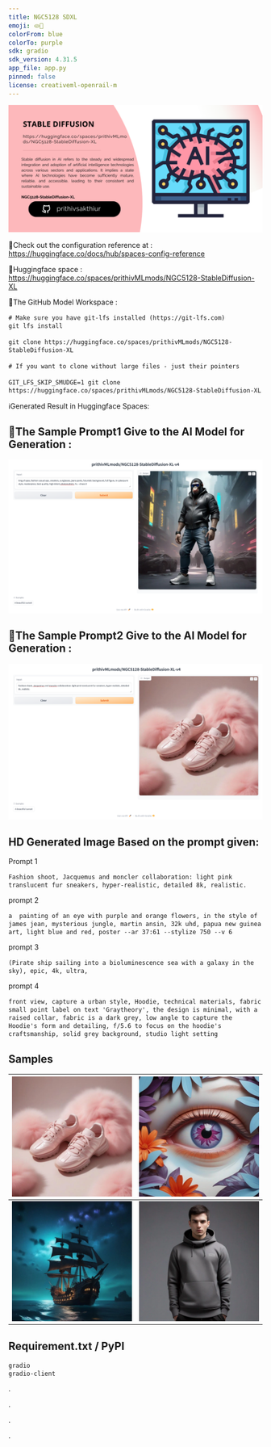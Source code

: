 ```yaml
---
title: NGC5128 SDXL
emoji: 🫓🥽
colorFrom: blue
colorTo: purple
sdk: gradio
sdk_version: 4.31.5
app_file: app.py
pinned: false
license: creativeml-openrail-m
---
```


![alt text](assets/SD.png)

🚀Check out the configuration reference at : https://huggingface.co/docs/hub/spaces-config-reference

🚀Huggingface space : https://huggingface.co/spaces/prithivMLmods/NGC5128-StableDiffusion-XL

🚀The GitHub Model Workspace : 
    
    # Make sure you have git-lfs installed (https://git-lfs.com)
    git lfs install
    
    git clone https://huggingface.co/spaces/prithivMLmods/NGC5128-StableDiffusion-XL
    
    # If you want to clone without large files - just their pointers
    
    GIT_LFS_SKIP_SMUDGE=1 git clone https://huggingface.co/spaces/prithivMLmods/NGC5128-StableDiffusion-XL


ℹ️Generated Result in Huggingface Spaces:

## 🔮The Sample Prompt1 Give to the AI Model for Generation :

![alt text](assets/sdxl.png)

## 🔮The Sample Prompt2 Give to the AI Model for Generation :

![alt text](assets/sdxl2.png)

## HD Generated Image Based on the prompt given:
Prompt 1

    Fashion shoot, Jacquemus and moncler collaboration: light pink translucent fur sneakers, hyper-realistic, detailed 8k, realistic.

prompt 2


    a  painting of an eye with purple and orange flowers, in the style of james jean, mysterious jungle, martin ansin, 32k uhd, papua new guinea art, light blue and red, poster --ar 37:61 --stylize 750 --v 6

prompt 3


    (Pirate ship sailing into a bioluminescence sea with a galaxy in the sky), epic, 4k, ultra,


prompt 4


    front view, capture a urban style, Hoodie, technical materials, fabric small point label on text 'Graytheory', the design is minimal, with a raised collar, fabric is a dark grey, low angle to capture the Hoodie's form and detailing, f/5.6 to focus on the hoodie's craftsmanship, solid grey background, studio light setting

## Samples 

| ![Image 1](assets/11.webp) | ![Image 2](assets/12.webp) |
|----------------------------|----------------------------|
| ![Image 3](assets/13.webp) | ![Image 4](assets/14.webp) |



## Requirement.txt / PyPI 

    gradio
    gradio-client


.

.

.

.

